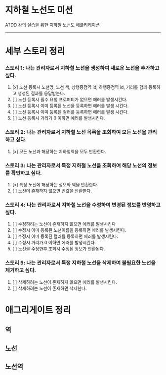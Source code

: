 # 지하철 노선도 미션
[ATDD 강의](https://edu.nextstep.camp/c/R89PYi5H) 실습을 위한 지하철 노선도 애플리케이션

---
# 세부 스토리 정리

### 스토리 1: 나는 관리자로서 지하철 노선을 생성하여 새로운 노선을 추가하고 싶다.
1. [x] 노선 등록시 노선명, 노선 색, 상행종점역 id, 하행종점역 id, 거리를 함께 등록하고 생성된 결과를 응답받는다.
2. [ ] 노선 등록시 필수 요청 프로퍼티가 없으면 에러를 발생시킨다. 
3. [ ] 노선 등록시 이미 등록된 노선을 등록하면 에러를 발생 시킨다.
4. [ ] 노선 등록시 이미 등록된 컬러를 등록하면 에러를 발생 시킨다. 
5. [ ] 노선 등록시 거리가 0 이하면 에러를 발생시킨다.

### 스토리 2: 나는 관리자로서 지하철 노선 목록을 조회하여 모든 노선을 관리하고 싶다.
1. [x] 모든 노선과 해당하는 지하철역을 모두 반환한다.

### 스토리 3: 나는 관리자로서 특정 지하철 노선을 조회하여 해당 노선의 정보를 확인하고 싶다.
1. [x] 특정 노선에 해당하는 정보와 역을 반환한다.
2. [ ] 노선이 존재하지 않으면 빈값을 반환한다.

### 스토리 4: 나는 관리자로서 지하철 노선을 수정하여 변경된 정보를 반영하고 싶다.
1. [ ] 수정하려는 노선이 존재하지 않으면 에러를 발생시킨다
2. [ ] 수정시 이미 등록된 노선이름을 등록하면 에러를 발생시킨다.
3. [ ] 수정시 이미 등록된 컬러를 등록하면 에러를 발생시킨다.
4. [ ] 수정시 거리가 0 이하면 에러를 발생시킨다.
5. [ ] 노선을 수정한후 조회시 수정된 정보가 반환된다.

### 스토리 5: 나는 관리자로서 특정 지하철 노선을 삭제하여 불필요한 노선을 제거하고 싶다.
1. [ ] 삭제하려는 노선이 존재하지 않으면 에러를 발생시킨다.
2. [ ] 삭제하려는 노선이 존재하면 삭제한다.


# 애그리게이트 정리
## 역


## 노선

## 노선역
